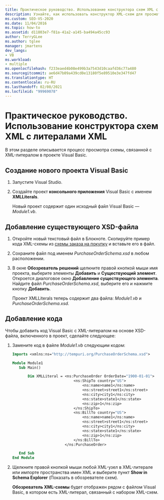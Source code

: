 ```yaml
---
title: Практическое руководство. Использование конструктора схем XML с XML-литералами
description: Узнайте, как использовать конструктор XML-схем для просмотра схемы, связанной с XML-литералом в проекте Visual Basic.
ms.custom: SEO-VS-2020
ms.date: 11/04/2016
ms.topic: how-to
ms.assetid: d11803e7-f81a-41a2-a145-ba494a45cc93
author: TerryGLee
ms.author: tglee
manager: jmartens
dev_langs:
- VB
ms.workload:
- multiple
ms.openlocfilehash: f233eaed4b08e499b3a7543d10caafd36c77a480
ms.sourcegitcommit: ae6d47b09a439cd0e13180f5e89510e3e347fd47
ms.translationtype: HT
ms.contentlocale: ru-RU
ms.lasthandoff: 02/08/2021
ms.locfileid: "99969078"
---
```

# <a name="how-to-use-the-xml-schema-designer-with-xml-literals"></a>Практическое руководство. Использование конструктора схем XML с литералами XML

В этом разделе описывается процесс просмотра схемы, связанной с XML-литералом в проекте Visual Basic.

## <a name="create-a-new-visual-basic-project"></a>Создание нового проекта Visual Basic

1. Запустите Visual Studio.

2. Создайте проект **консольного приложения** Visual Basic с именем **XMLLiterals**.

     Новый проект содержит один исходный файл Visual Basic — *Module1.vb*.

## <a name="add-an-existing-xsd-file"></a>Добавление существующего XSD-файла

1. Откройте новый текстовый файл в Блокноте. Скопируйте пример кода XML-схемы из [схемы заказа на покупку](../xml-tools/sample-xsd-file-simple-schema.md) и вставьте его в файл.

2. Сохраните файл под именем *PurchaseOrderSchema.xsd* в любом расположении.

3. В окне **Обозреватель решений** щелкните правой кнопкой мыши имя проекта, выберите элементы **Добавить** и **Существующий элемент**. Откроется диалоговое окно **Добавление существующего элемента**. Найдите файл *PurchaseOrderSchema.xsd*, выберите его и нажмите кнопку **Добавить**.

     Проект XMLLiterals теперь содержит два файла: *Module1.vb* и *PurchaseOrderSchema.xsd*.

## <a name="add-code"></a>Добавление кода

Чтобы добавить код Visual Basic с XML-литералом на основе XSD-файла, включенного в проект, сделайте следующее:

1. Замените код в файле *Module1.vb* следующим кодом:

   ```vb
   Imports <xmlns:ns="http://tempuri.org/PurchaseOrderSchema.xsd">

   Module Module1
      Sub Main()

          Dim XMLLiteral = <ns:PurchaseOrder OrderDate="1900-01-01">
                               <ns:ShipTo country="US">
                                   <ns:name>name1</ns:name>
                                   <ns:street>street1</ns:street>
                                   <ns:city>city1</ns:city>
                                   <ns:state>state1</ns:state>
                                   <ns:zip>1</ns:zip>
                               </ns:ShipTo>
                               <ns:BillTo country="US">
                                   <ns:name>name1</ns:name>
                                   <ns:street>street1</ns:street>
                                   <ns:city>city1</ns:city>
                                   <ns:state>state1</ns:state>
                                   <ns:zip>1</ns:zip>
                               </ns:BillTo>
                           </ns:PurchaseOrder>

      End Sub
   End Module
   ```

2. Щелкните правой кнопкой мыши любой XML-узел в XML-литерале или импорте пространства имен XML и выберите пункт **Show in Schema Explorer** (Показать в обозревателе схем).

   **Обозреватель XML-схемы** будет отображен рядом с файлом Visual Basic, в котором есть XML-литерал, связанный с набором XML-схем.
